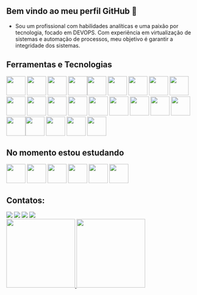 ## Bem vindo ao meu perfil GitHub 👋

- Sou um profissional com habilidades analíticas e uma paixão por tecnologia, focado em DEVOPS. Com experiência em virtualização de sistemas e automação de processos, meu objetivo é garantir a integridade dos sistemas.

## Ferramentas e Tecnologias

<img src="https://cdn.jsdelivr.net/gh/devicons/devicon@latest/icons/apache/apache-original-wordmark.svg" width="50" height="50"/> <img src="https://cdn.jsdelivr.net/gh/devicons/devicon/icons/apachekafka/apachekafka-original-wordmark.svg" width="50" height="50"/> <img src="https://cdn.jsdelivr.net/gh/devicons/devicon/icons/bash/bash-original.svg" width="50" height="50"/> <img src="https://cdn.jsdelivr.net/gh/devicons/devicon@latest/icons/powershell/powershell-original.svg" width="50" height="50"/><img src="https://cdn.jsdelivr.net/gh/devicons/devicon/icons/c/c-original.svg" width="50" height="50"/> <img src="https://cdn.jsdelivr.net/gh/devicons/devicon/icons/confluence/confluence-original-wordmark.svg" width="50" height="50"/> <img src="https://cdn.jsdelivr.net/gh/devicons/devicon/icons/docker/docker-original-wordmark.svg" width="50" height="50"/> <img src="https://cdn.jsdelivr.net/gh/devicons/devicon/icons/github/github-original-wordmark.svg" width="50" height="50"/> <img src="https://cdn.jsdelivr.net/gh/devicons/devicon/icons/gitlab/gitlab-original-wordmark.svg" width="50" height="50"/> <img src="https://cdn.jsdelivr.net/gh/devicons/devicon/icons/html5/html5-original-wordmark.svg" width="50" height="50"/> <img src="https://cdn.jsdelivr.net/gh/devicons/devicon/icons/java/java-original.svg" width="50" height="50"/> <img src="https://cdn.jsdelivr.net/gh/devicons/devicon/icons/javascript/javascript-original.svg" width="50" height="50"/> <img src="https://cdn.jsdelivr.net/gh/devicons/devicon/icons/jenkins/jenkins-original.svg" width="50" height="50"/> <img src="https://cdn.jsdelivr.net/gh/devicons/devicon/icons/kubernetes/kubernetes-plain-wordmark.svg" width="50" height="50"/> <img src="https://cdn.jsdelivr.net/gh/devicons/devicon/icons/linux/linux-original.svg" width="50" height="50"/> <img src="https://cdn.jsdelivr.net/gh/devicons/devicon/icons/oracle/oracle-original.svg" width="50" height="50"/> <img src="https://cdn.jsdelivr.net/gh/devicons/devicon/icons/python/python-original-wordmark.svg" width="50" height="50"/> <img src="https://cdn.jsdelivr.net/gh/devicons/devicon/icons/salesforce/salesforce-original.svg" width="50" height="50"/>  <img src="https://cdn.jsdelivr.net/gh/devicons/devicon@latest/icons/azuredevops/azuredevops-original.svg" width="50" height="50"/><img src="https://cdn.jsdelivr.net/gh/devicons/devicon@latest/icons/kibana/kibana-original.svg" width="50" height="50"/> <img src="https://cdn.jsdelivr.net/gh/devicons/devicon@latest/icons/mysql/mysql-original-wordmark.svg" width="50" height="50"/> <img src="https://cdn.jsdelivr.net/gh/devicons/devicon@latest/icons/sqldeveloper/sqldeveloper-original.svg" width="50" height="50"/> <img src="https://cdn.jsdelivr.net/gh/devicons/devicon@latest/icons/postman/postman-original.svg" width="50" height="50"/>
          
          

## No momento estou estudando

<img src="https://cdn.jsdelivr.net/gh/devicons/devicon@latest/icons/javascript/javascript-original.svg" width="50" height="50"/> <img src="https://cdn.jsdelivr.net/gh/devicons/devicon@latest/icons/linux/linux-original.svg" width="50" height="50"/>
<img src="https://cdn.jsdelivr.net/gh/devicons/devicon@latest/icons/git/git-original.svg" width="50" height="50"/> <img src="https://cdn.jsdelivr.net/gh/devicons/devicon/icons/kubernetes/kubernetes-plain-wordmark.svg" width="50" height="50"/> 
<img src="https://cdn.jsdelivr.net/gh/devicons/devicon@latest/icons/spring/spring-original-wordmark.svg" width="50" height="50"/> <img src="https://cdn.jsdelivr.net/gh/devicons/devicon@latest/icons/react/react-original-wordmark.svg" width="50" height="50"/>
          
          
          
          



## Contatos:

<div>
<a href="https://instagram.com/_marqz_00/" target="_blank"><img src="https://img.shields.io/badge/-Instagram-%23E4405F?style=for-the-badge&logo=instagram&logoColor=white" target="_blank"></a>
<a href="https://www.twitch.tv/kisetype" target="_blank"><img src="https://img.shields.io/badge/Twitch-9146FF?style=for-the-badge&logo=twitch&logoColor=white" target="_blank"></a>
<a href = "mailto:maikonjm@gmail.com"><img src="https://img.shields.io/badge/Gmail-D14836?style=for-the-badge&logo=gmail&logoColor=white" target="_blank"></a>
<a href="https://www.linkedin.com/in/maikon-marquez/" target="_blank"><img src="https://img.shields.io/badge/-LinkedIn-%230077B5?style=for-the-badge&logo=linkedin&logoColor=white" target="_blank"></a>   
</div>

<div>
<a href="https://github.com/MaikonJm">
<img height="180em" src="https://github-readme-stats.vercel.app/api/top-langs/?username=MaikonJm&layout=compact&langs_count=7&theme=neon&locale=pt-br"/>
<img height="180em" src="https://github-readme-stats.vercel.app/api?username=MaikonJm&show_icons=true&theme=neon&include_all_commits=true&count_private=true"/>
</div>
